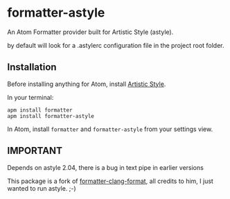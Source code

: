 # formatter-astyle
An Atom Formatter provider built for Artistic Style (astyle).

by default will look for a .astylerc configuration file in the project root folder.

## Installation
Before installing anything for Atom, install [Artistic Style](http://astyle.sourceforge.net/).

In your terminal:
```
apm install formatter
apm install formatter-astyle
```

In Atom, install `formatter` and `formatter-astyle` from your settings view.

## IMPORTANT

Depends on astyle 2.04, there is a bug in text pipe in earlier versions


This package is a fork of [formatter-clang-format](https://github.com/keplersj/formatter-clang-format),
all credits to him, I just wanted to run astyle. ;-)
